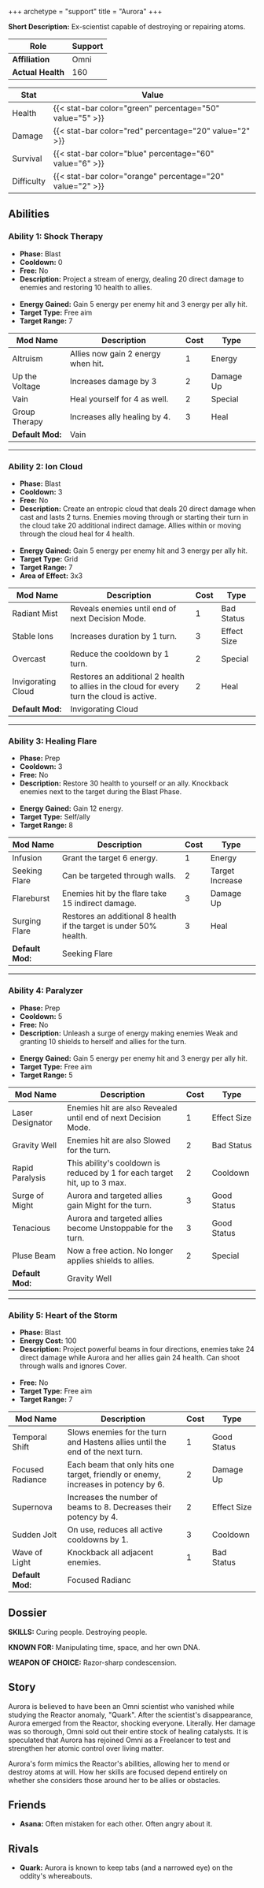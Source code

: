 +++
archetype = "support"
title = "Aurora"
+++

**Short Description:** Ex-scientist capable of destroying or repairing atoms.

| **Role**          | Support |
| ----------------- | ------- |
| **Affiliation**   | Omni    |
| **Actual Health** | 160     |

| **Stat**   | **Value**                                                 |
| ---------- | --------------------------------------------------------- |
| Health     | {{< stat-bar color="green" percentage="50" value="5" >}}  |
| Damage     | {{< stat-bar color="red" percentage="20" value="2" >}}    |
| Survival   | {{< stat-bar color="blue" percentage="60" value="6" >}}   |
| Difficulty | {{< stat-bar color="orange" percentage="20" value="2" >}} |

## Abilities

### Ability 1: Shock Therapy

- **Phase:** Blast
- **Cooldown:** 0
- **Free:** No
- **Description:** Project a stream of energy, dealing 20 direct damage to enemies and restoring 10 health to allies.<br><br>
- **Energy Gained:** Gain 5 energy per enemy hit and 3 energy per ally hit.
- **Target Type:** Free aim
- **Target Range:** 7

| **Mod Name**     | **Description**                    | **Cost** | **Type**  |
| ---------------- | ---------------------------------- | -------- | --------- |
| Altruism         | Allies now gain 2 energy when hit. | 1        | Energy    |
| Up the Voltage   | Increases damage by 3              | 2        | Damage Up |
| Vain             | Heal yourself for 4 as well.       | 2        | Special   |
| Group Therapy    | Increases ally healing by 4.       | 3        | Heal      |
| **Default Mod:** | Vain                               |          |           |

---

### Ability 2: Ion Cloud

- **Phase:** Blast
- **Cooldown:** 3
- **Free:** No
- **Description:** Create an entropic cloud that deals 20 direct damage when cast and lasts 2 turns. Enemies moving through or starting their turn in the cloud take 20 additional indirect damage. Allies within or moving through the cloud heal for 4 health.<br><br>
- **Energy Gained:** Gain 5 energy per enemy hit and 3 energy per ally hit.
- **Target Type:** Grid
- **Target Range:** 7
- **Area of Effect:** 3x3

| **Mod Name**       | **Description**                                                                            | **Cost** | **Type**    |
| ------------------ | ------------------------------------------------------------------------------------------ | -------- | ----------- |
| Radiant Mist       | Reveals enemies until end of next Decision Mode.                                           | 1        | Bad Status  |
| Stable Ions        | Increases duration by 1 turn.                                                              | 3        | Effect Size |
| Overcast           | Reduce the cooldown by 1 turn.                                                             | 2        | Special     |
| Invigorating Cloud | Restores an additional 2 health to allies in the cloud for every turn the cloud is active. | 2        | Heal        |
| **Default Mod:**   | Invigorating Cloud                                                                         |          |             |

---

### Ability 3: Healing Flare

- **Phase:** Prep
- **Cooldown:** 3
- **Free:** No
- **Description:** Restore 30 health to yourself or an ally. Knockback enemies next to the target during the Blast Phase.<br><br>
- **Energy Gained:** Gain 12 energy.
- **Target Type:** Self/ally
- **Target Range:** 8

| **Mod Name**     | **Description**                                                    | **Cost** | **Type**        |
| ---------------- | ------------------------------------------------------------------ | -------- | --------------- |
| Infusion         | Grant the target 6 energy.                                         | 1        | Energy          |
| Seeking Flare    | Can be targeted through walls.                                     | 2        | Target Increase |
| Flareburst       | Enemies hit by the flare take 15 indirect damage.                  | 3        | Damage Up       |
| Surging Flare    | Restores an additional 8 health if the target is under 50% health. | 3        | Heal            |
| **Default Mod:** | Seeking Flare                                                      |          |                 |

---

### Ability 4: Paralyzer

- **Phase:** Prep
- **Cooldown:** 5
- **Free:** No
- **Description:** Unleash a surge of energy making enemies Weak and granting 10 shields to herself and allies for the turn.<br><br>
- **Energy Gained:** Gain 5 energy per enemy hit and 3 energy per ally hit.
- **Target Type:** Free aim
- **Target Range:** 5

| **Mod Name**     | **Description**                                                           | **Cost** | **Type**    |
| ---------------- | ------------------------------------------------------------------------- | -------- | ----------- |
| Laser Designator | Enemies hit are also Revealed until end of next Decision Mode.            | 1        | Effect Size |
| Gravity Well     | Enemies hit are also Slowed for the turn.                                 | 2        | Bad Status  |
| Rapid Paralysis  | This ability's cooldown is reduced by 1 for each target hit, up to 3 max. | 2        | Cooldown    |
| Surge of Might   | Aurora and targeted allies gain Might for the turn.                       | 3        | Good Status |
| Tenacious        | Aurora and targeted allies become Unstoppable for the turn.               | 3        | Good Status |
| Pluse Beam       | Now a free action. No longer applies shields to allies.                   | 2        | Special     |
| **Default Mod:** | Gravity Well                                                              |          |             |

---

### Ability 5: Heart of the Storm

- **Phase:** Blast
- **Energy Cost:** 100
- **Description:** Project powerful beams in four directions, enemies take 24 direct damage while Aurora and her allies gain 24 health. Can shoot through walls and ignores Cover.<br><br>
- **Free:** No
- **Target Type:** Free aim
- **Target Range:** 7

| **Mod Name**     | **Description**                                                                    | **Cost** | **Type**    |
| ---------------- | ---------------------------------------------------------------------------------- | -------- | ----------- |
| Temporal Shift   | Slows enemies for the turn and Hastens allies until the end of the next turn.      | 1        | Good Status |
| Focused Radiance | Each beam that only hits one target, friendly or enemy, increases in potency by 6. | 2        | Damage Up   |
| Supernova        | Increases the number of beams to 8. Decreases their potency by 4.                  | 2        | Effect Size |
| Sudden Jolt      | On use, reduces all active cooldowns by 1.                                         | 3        | Cooldown    |
| Wave of Light    | Knockback all adjacent enemies.                                                    | 1        | Bad Status  |
| **Default Mod:** | Focused Radianc                                                                    |          |             |

## Dossier

**SKILLS:** Curing people. Destroying people.

**KNOWN FOR:** Manipulating time, space, and her own DNA.

**WEAPON OF CHOICE:** Razor-sharp condescension.

## Story

Aurora is believed to have been an Omni scientist who vanished while studying the Reactor anomaly, "Quark". After the scientist's disappearance, Aurora emerged from the Reactor, shocking everyone. Literally. Her damage was so thorough, Omni sold out their entire stock of healing catalysts. It is speculated that Aurora has rejoined Omni as a Freelancer to test and strengthen her atomic control over living matter.

Aurora's form mimics the Reactor's abilities, allowing her to mend or destroy atoms at will. How her skills are focused depend entirely on whether she considers those around her to be allies or obstacles.

## Friends

- **Asana:** Often mistaken for each other. Often angry about it.

## Rivals

- **Quark:** Aurora is known to keep tabs (and a narrowed eye) on the oddity's whereabouts.
